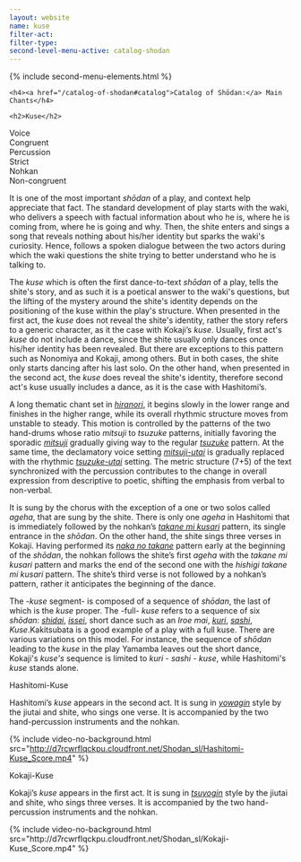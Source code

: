 ```yaml
---
layout: website
name: kuse
filter-act:
filter-type:
second-level-menu-active: catalog-shodan
---
```


{% include second-menu-elements.html %}

<main class="page-content">
  <div class="text-container">

    <h4><a href="/catalog-of-shodan#catalog">Catalog of Shōdan:</a> Main Chants</h4>

    <h2>Kuse</h2>

  <div class="introductory-table">
    <div class="introductory-table__element">
      <div class="introductory-table__term">Voice</div>
      <div class="introductory-table__definition">Congruent</div>
    </div>
    <div class="introductory-table__element">
      <div class="introductory-table__term">Percussion</div>
      <div class="introductory-table__definition">Strict</div>
    </div>
    <div class="introductory-table__element">
      <div class="introductory-table__term">Nohkan</div>
      <div class="introductory-table__definition">Non-congruent</div>
    </div>
  </div>

  <p>It is one of the most important <em>shōdan</em> of a play, and context help appreciate that fact. The standard development of play starts with the waki, who delivers a speech with factual information about who he is, where he is coming from, where he is going and why. Then, the shite enters and sings a song that reveals nothing about his/her identity but sparks the waki's curiosity. Hence, follows a spoken dialogue between the two actors during which the waki questions the shite trying to better understand who he is talking to.</p>

  <p>The <em>kuse</em> which is often the first dance-to-text <em>shōdan</em> of a play, tells the shite's story, and as such it is a poetical answer to the waki's questions, but the lifting of the mystery around the shite's identity depends on the positioning of the kuse within the play's structure.
  When presented in the first act, the <em>kuse</em> does not reveal the shite's identity, rather the story refers to a generic character, as it the case with Kokaji’s <em>kuse</em>. Usually, first act's <em>kuse</em> do not include a dance, since the shite usually only dances once his/her identity has been revealed.
  But there are exceptions to this pattern such as Nonomiya and Kokaji, among others. But in both cases, the shite only starts dancing after his last solo. On the other hand, when presented in the second act, the <em>kuse</em> does reveal the shite's identity, therefore second act's kuse usually includes a dance, as it is the case with Hashitomi’s.</p>

  <p>A long thematic chant set in <a href="/music/voices#Hiranori"><em>hiranori</em></a>, it begins slowly in the lower range and finishes in the higher range, while its overall rhythmic structure moves from unstable to steady. This motion is controlled by the patterns of the  two hand-drums whose ratio <em>mitsuji</em> to <em>tsuzuke</em> patterns, initially favoring the sporadic <a href="/music/OtsuzumiKotsuzumi/Mitsuji"><em>mitsuji</em></a> gradually giving way to the regular <a href="/music/OtsuzumiKotsuzumi/Tsuzuke"><em>tsuzuke</em></a> pattern.  At the same time, the declamatory voice setting <a href="/music/voices#Mitsujiutai"><em>mitsuji-utai</em></a> is gradually replaced with the rhythmic <a href="/music/voices#Tsuzukeutai"><em>tsuzuke-utai</em></a> setting. The metric structure (7+5) of the text synchronized with the percussion contributes to the change in overall expression from descriptive to poetic, shifting the emphasis from verbal to non-verbal.
  </p>

  <p>It is sung by the chorus with the exception of a one or two solos called <em>ageha</em>, that are sung by the shite. There is only one <em>ageha</em> in Hashitomi that is immediately followed by the nohkan’s <a href="/music/nohkan/Takanemikusari"><em>takane mi kusari</em></a> pattern, its single entrance in the <em>shōdan</em>. On the other hand, the shite sings three verses in Kokaji. Having performed its <a href="/music/nohkan/Nakanotakane"><em>naka no takane</em></a> pattern early at the beginning of the <em>shōdan</em>, the nohkan follows the shite’s first <em>ageha</em> with the <em>takane mi kusari</em> pattern and  marks the end of the second one with the  <em>hishigi takane mi kusari</em> pattern. The shite’s third verse is not followed by a nohkan’s pattern, rather it anticipates the beginning of the dance.</p>

  <p>The -<em>kuse</em> segment- is composed of a sequence of <em>shōdan</em>, the last of which is the <em>kuse</em> proper. The -full- <em>kuse</em> refers to a sequence of six <em>shōdan</em>: <a href="/catalog-of-shodan/Shidaimusic"><em>shidai</em></a>,
  <a href="/catalog-of-shodan/Isseimusic"><em>issei</em></a>, short dance such as an <em>Iroe mai</em>, <a href="/catalog-of-shodan/Kuri"><em>kuri</em></a>,
  <a href="/catalog-of-shodan/Sashi"><em>sashi</em></a>, <em>Kuse</em>.Kakitsubata is a good example of a play with a full kuse.
  There are various variations on this model. For instance, the sequence of <em>shōdan</em> leading to the <em>kuse</em> in the play Yamamba leaves out the short dance, Kokaji's <em>kuse's</em> sequence is limited to  <em>kuri</em> - <em>sashi</em> - <em>kuse</em>, while Hashitomi's <em>kuse</em> stands alone.</p>

  <p>Hashitomi-Kuse</p>
  <p>Hashitomi’s <em>kuse</em> appears in the second act. It is sung in <a href="/music/voices#Yowagin"><em>yowagin</em></a> style by the jiutai and shite, who sings one verse. It is accompanied by the two hand-percussion instruments and the nohkan.</p>

  {% include video-no-background.html
    src="http://d7rcwrflqckpu.cloudfront.net/Shodan_sl/Hashitomi-Kuse_Score.mp4"
  %}

  <p>Kokaji-Kuse</p>
  <p>Kokaji’s <em>kuse</em> appears in the first act. It is sung in <a href="/music/voices#Tsuyogin"><em>tsuyogin</em></a> style by the jiutai and shite, who sings three verses. It is accompanied by the two hand-percussion instruments and the nohkan.</p>
  {% include video-no-background.html
    src="http://d7rcwrflqckpu.cloudfront.net/Shodan_sl/Kokaji-Kuse_Score.mp4"
  %}

</div>
</main>
